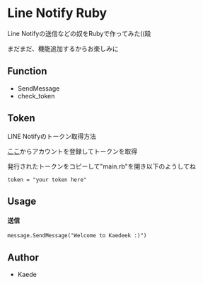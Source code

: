 # Line Notify Ruby

Line Notifyの送信などの奴をRubyで作ってみた((殴

まだまだ、機能追加するからお楽しみに

## Function
- SendMessage
- check_token

## Token
LINE Notifyのトークン取得方法

[ここ](https://notify-bot.line.me/ja/)からアカウントを登録してトークンを取得

発行されたトークンをコピーして"main.rb"を開き以下のようしてね

```
token = "your token here"
```

## Usage

#### 送信
```
message.SendMessage("Welcome to Kaedeek :)")
```

## Author

* Kaede